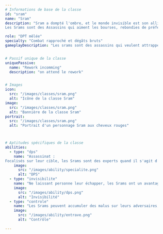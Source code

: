 ```yaml
---
# Informations de base de la classe
id: "sram"
name: "Sram"
description: "Sram a dompté l'ombre, et le monde invisible est son allié.
Les Srams sont des Assassins qui aiment les bourses, rebondies de préférence."

role: "DPT mêlée"
specialty: "Combat rapproché et dégâts bruts"
gameplayDescription: "Les srams sont des assassins qui veulent attrapper le dos de l'ennemi pour faire des dégats, et peuvent se rendre invisible."


# Passif unique de la classe
uniquePassive:
  name: "Rework incomming"
  description: "on attend le rework"


# Images
icon:
  src: "/images/classes/sram.png"
  alt: "Icône de la classe Sram"
image:
  src: "/images/classes/sram.png"
  alt: "Bannière de la classe Sram"
portrait:
  src: "/images/classes/sram.png"
  alt: "Portrait d'un personnage Sram aux cheveux rouges"



# Aptitudes spécifiques de la classe
abilities:
  - type: "dps"
    name: "Assassinat :
Focalisés sur leur cible, les Srams sont des experts quand il s'agit d'affronter un adversaire isolé ou d'achever une proie affaiblie."
    image:
      src: "/images/ability/specialite.png"
      alt: "DPS"
  - type: "invisibilite"
    name: "Ne laissant personne leur échapper, les Srams ont un avantage certain dans les combats rapprochés. Ils ne connaissent pas la peur, ils l'inspirent."
    image:
      src: "/images/ability/dps.png"
      alt: "Invisibilité" 
  - type: "controle"
    name: "Les Srams peuvent accumuler des malus sur leurs adversaires, ou des bonus sur eux-mêmes. Ils disposent aussi de pièges et d'un Double, contrariants ainsi la fuite des ennemis."
    image:
      src: "/images/ability/entrave.png"
      alt: "Contrôle"
      
---
```


